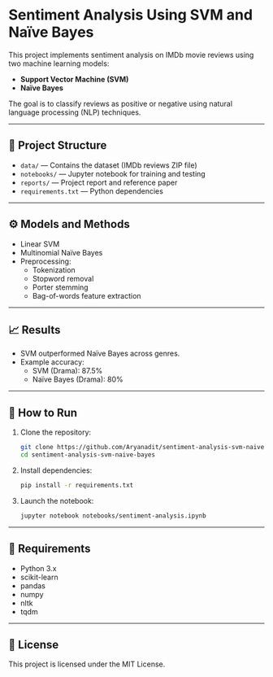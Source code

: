 # Sentiment Analysis Using SVM and Naïve Bayes

This project implements sentiment analysis on IMDb movie reviews using two machine learning models:
- **Support Vector Machine (SVM)**
- **Naïve Bayes**

The goal is to classify reviews as positive or negative using natural language processing (NLP) techniques.

---

## 📂 Project Structure
- `data/` — Contains the dataset (IMDb reviews ZIP file)
- `notebooks/` — Jupyter notebook for training and testing
- `reports/` — Project report and reference paper
- `requirements.txt` — Python dependencies

---

## ⚙ Models and Methods
- Linear SVM
- Multinomial Naïve Bayes
- Preprocessing:
  - Tokenization
  - Stopword removal
  - Porter stemming
  - Bag-of-words feature extraction

---

## 📈 Results
- SVM outperformed Naïve Bayes across genres.
- Example accuracy:
  - SVM (Drama): 87.5%
  - Naïve Bayes (Drama): 80%

---

## 🚀 How to Run

1. Clone the repository:
    ```bash
    git clone https://github.com/Aryanadit/sentiment-analysis-svm-naive-bayes.git
    cd sentiment-analysis-svm-naive-bayes
    ```

2. Install dependencies:
    ```bash
    pip install -r requirements.txt
    ```

3. Launch the notebook:
    ```bash
    jupyter notebook notebooks/sentiment-analysis.ipynb
    ```

---

## 💾 Requirements
- Python 3.x
- scikit-learn
- pandas
- numpy
- nltk
- tqdm

---

## 📜 License
This project is licensed under the MIT License.
